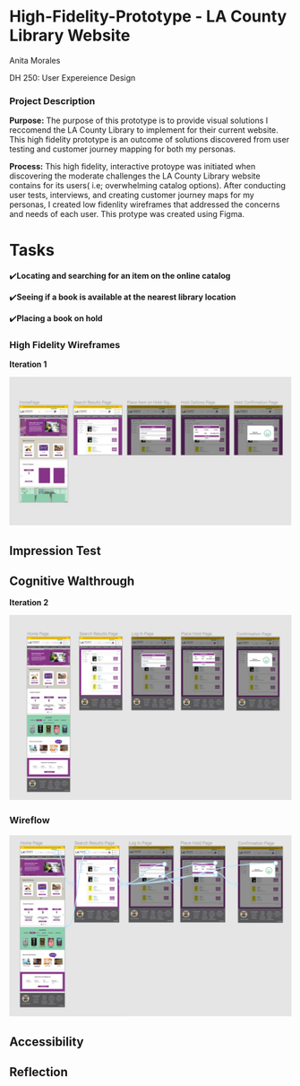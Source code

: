 # High-Fidelity-Prototype - LA County Library Website
Anita Morales

DH 250: User Expereience Design

### Project Description ###
**Purpose:** The purpose of this prototype is to provide visual solutions I reccomend the LA County Library to implement for their current website. This high fidelity prototype is an outcome of solutions discovered from user testing and customer journey mapping for both my personas.

**Process:** This high fidelity, interactive protoype was initiated when discovering the moderate challenges the LA County Library website contains for its users( i.e; overwhelming catalog options). After conducting user tests, interviews, and creating customer journey maps for my personas, I created low fidenlity wireframes that addressed the concerns and needs of each user. This protype was created using Figma.

# Tasks #
:heavy_check_mark:**Locating and searching for an item on the online catalog**

:heavy_check_mark:**Seeing if a book is available at the nearest library location**

:heavy_check_mark:**Placing a book on hold**

### High Fidelity Wireframes ###
**Iteration 1**

![Iteration 1](Iteration_1.png)

## Impression Test ## 


## Cognitive Walthrough ##

**Iteration 2**

![Iteration 2](Final_version.png)

### Wireflow ###

![Wireflow](Wireflow.png)

## Accessibility ##

## Reflection ##
